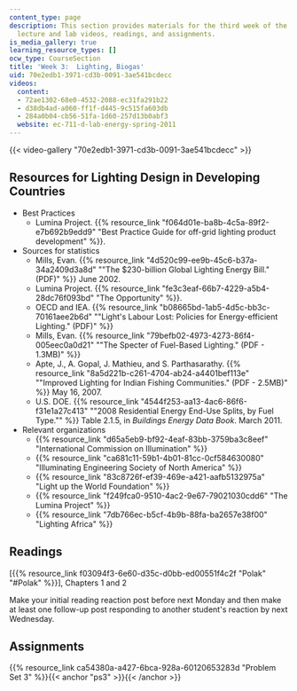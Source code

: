 ```yaml
---
content_type: page
description: This section provides materials for the third week of the course, including
  lecture and lab videos, readings, and assignments.
is_media_gallery: true
learning_resource_types: []
ocw_type: CourseSection
title: 'Week 3:  Lighting, Biogas'
uid: 70e2edb1-3971-cd3b-0091-3ae541bcdecc
videos:
  content:
  - 72ae1302-68e0-4532-2088-ec31fa291b22
  - d38db4ad-a060-ff1f-d445-9c515fa603db
  - 284a0b04-cb56-51fa-1d60-257d13b0abf3
  website: ec-711-d-lab-energy-spring-2011
---
```



{{< video-gallery "70e2edb1-3971-cd3b-0091-3ae541bcdecc" >}}


Resources for Lighting Design in Developing Countries
-----------------------------------------------------

*   Best Practices
    *   Lumina Project. {{% resource_link "f064d01e-ba8b-4c5a-89f2-e7b692b9edd9" "Best Practice Guide for off-grid lighting product development" %}}.
*   Sources for statistics
    *   Mills, Evan. {{% resource_link "4d520c99-ee9b-45c6-b37a-34a2409d3a8d" "\"The $230-billion Global Lighting Energy Bill.\" (PDF)" %}} June 2002.
    *   Lumina Project. {{% resource_link "fe3c3eaf-66b7-4229-a5b4-28dc76f093bd" "The Opportunity" %}}.
    *   OECD and IEA. {{% resource_link "b08665bd-1ab5-4d5c-bb3c-70161aee2b6d" "\"Light's Labour Lost: Policies for Energy-efficient Lighting.\" (PDF)" %}}
    *   Mills, Evan. {{% resource_link "79befb02-4973-4273-86f4-005eec0a0d21" "\"The Specter of Fuel-Based Lighting.\" (PDF - 1.3MB)" %}}
    *   Apte, J., A. Gopal, J. Mathieu, and S. Parthasarathy. {{% resource_link "8a5d221b-c261-4704-ab24-a4401bef113e" "\"Improved Lighting for Indian Fishing Communities.\" (PDF - 2.5MB)" %}} May 16, 2007.
    *   U.S. DOE. {{% resource_link "4544f253-aa13-4ac6-86f6-f31e1a27c413" "\"2008 Residential Energy End-Use Splits, by Fuel Type.\"" %}} Table 2.1.5, in _Buildings Energy Data Book_. March 2011.
*   Relevant organizations
    *   {{% resource_link "d65a5eb9-bf92-4eaf-83bb-3759ba3c8eef" "International Commission on Illumination" %}}
    *   {{% resource_link "ca681c11-59b1-4b01-81cc-0cf584630080" "Illuminating Engineering Society of North America" %}}
    *   {{% resource_link "83c8726f-ef39-469e-a421-aafb5132975a" "Light up the World Foundation" %}}
    *   {{% resource_link "f249fca0-9510-4ac2-9e67-79021030cdd6" "The Lumina Project" %}}
    *   {{% resource_link "7db766ec-b5cf-4b9b-88fa-ba2657e38f00" "Lighting Africa" %}}

Readings
--------

\[{{% resource_link f03094f3-6e60-d35c-d0bb-ed00551f4c2f "Polak" "#Polak" %}}\], Chapters 1 and 2

Make your initial reading reaction post before next Monday and then make at least one follow-up post responding to another student's reaction by next Wednesday.

Assignments
-----------

{{% resource_link ca54380a-a427-6bca-928a-60120653283d "Problem Set 3" %}}{{< anchor "ps3" >}}{{< /anchor >}}